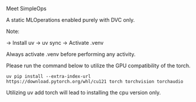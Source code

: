 Meet SimpleOps

A static MLOperations enabled purely with DVC only.

Note:

-> Install uv
-> uv sync
-> Activate .venv

Always activate .venv before performing any activity.

Please run the command below to utilize the GPU compatibility of the torch.

```
uv pip install --extra-index-url https://download.pytorch.org/whl/cu121 torch torchvision torchaudio
```

Utilizing uv add torch will lead to installing the cpu version only.
